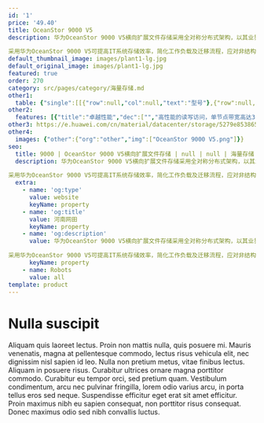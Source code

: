 ```yaml
---
id: '1'
price: '49.40'
title: OceanStor 9000 V5
description: 华为OceanStor 9000 V5横向扩展文件存储采用全对称分布式架构，以其业界领先的卓越性能、大规模横向扩展能力和超大单一文件系统为用户提供非结构化数据共享资源存储，是面向海量非结构化数据存储应用的横向扩展文件存储系统。

采用华为OceanStor 9000 V5可提高IT系统存储效率，简化工作负载及迁移流程，应对非结构化数据的增长和演变。
default_thumbnail_image: images/plant1-lg.jpg
default_original_image: images/plant1-lg.jpg
featured: true
order: 270
category: src/pages/category/海量存储.md
other1: 
  table: {"single":[[{"row":null,"col":null,"text":"型号"},{"row":null,"col":null,"text":"OceanStor 9000 V5"}],[{"row":null,"col":null,"text":"系统架构"},{"row":null,"col":null,"text":"全对称分布式架构"}],[{"row":null,"col":null,"text":"节点数"},{"row":null,"col":null,"text":"3～288"}],[{"row":null,"col":null,"text":"系统特性"},{"row":null,"col":null,"text":"分布式文件系统，支持全局命名空间，可动态扩展"}],[{"row":null,"col":null,"text":"应用场景"},{"row":null,"col":null,"text":"非结构化存储应用场景"}],[{"row":null,"col":null,"text":"前端组网类型"},{"row":null,"col":null,"text":"40GE，25GE，10GE，GE，InfiniBand"}],[{"row":null,"col":null,"text":"内部互联组网类型"},{"row":null,"col":null,"text":"25GE，10GE，InfiniBand"}],[{"row":null,"col":null,"text":"数据保护级别"},{"row":null,"col":null,"text":"N+1，N+2，N+3，N+4"}],[{"row":null,"col":null,"text":"支持硬盘类型"},{"row":null,"col":null,"text":"SSD、SAS、SATA、NL SAS"}],[{"row":null,"col":null,"text":"软件特性"},{"row":null,"col":null,"text":"动态分级存储（InfoTier）\n客户端连接自动负载均衡（InfoEqualizer）\n空间配额管理（InfoAllocator）\n快照（InfoStamper）\nWORM（InfoLocker）\n远程复制（InfoReplicator）\n性能加速（InfoTurbo）\n视频监控图片修复（InfoRevive）\n数据迁移（InfoMigrator）\n防病毒（InfoScanner）\n文件聚合（File Aggregation）\n文件过滤（File filtering）\n第三方虚拟机（InfoContainer）\n华为流直存（InfoStreamDS）"}],[{"row":null,"col":null,"text":"数据自愈"},{"row":null,"col":null,"text":"数据自动化并行快速恢复，最高恢复速度达2TB/hr"}],[{"row":null,"col":null,"text":"协议支持"},{"row":null,"col":null,"text":"NFS，CIFS，FTP，NIS，OpenStack Manila，Microsoft Active Directory，LDAP"}]]}
other2:
  features: [{"title":"卓越性能","dec":["","高性能的读写访问，单节点带宽高达3.84 GB/s，整系统可达TB/s级",""]},{"title":"弹性空间","dec":["","3节点到288节点的Scale-out平滑扩展，消除多个命名空间带来的数据孤岛",""]},{"title":"简单易用","dec":["","统一命名空间，统一管理系统内所有软硬件资源，最小化系统管理维护复杂度",""]}]
other3: https://e.huawei.com/cn/material/datacenter/storage/5279e853865841e88caf4ab2e97d70db
other4:
  images: {"other":{"org":"other","img":["OceanStor 9000 V5.png"]}}
seo:
  title: 9000 | OceanStor 9000 V5横向扩展文件存储 | null | null | 海量存储 | 数据存储
  description: 华为OceanStor 9000 V5横向扩展文件存储采用全对称分布式架构，以其业界领先的卓越性能、大规模横向扩展能力和超大单一文件系统为用户提供非结构化数据共享资源存储，是面向海量非结构化数据存储应用的横向扩展文件存储系统。

采用华为OceanStor 9000 V5可提高IT系统存储效率，简化工作负载及迁移流程，应对非结构化数据的增长和演变。
  extra:
    - name: 'og:type'
      value: website
      keyName: property
    - name: 'og:title'
      value: 河南网田
      keyName: property
    - name: 'og:description'
      value: 华为OceanStor 9000 V5横向扩展文件存储采用全对称分布式架构，以其业界领先的卓越性能、大规模横向扩展能力和超大单一文件系统为用户提供非结构化数据共享资源存储，是面向海量非结构化数据存储应用的横向扩展文件存储系统。

采用华为OceanStor 9000 V5可提高IT系统存储效率，简化工作负载及迁移流程，应对非结构化数据的增长和演变。
      keyName: property
    - name: Robots
      value: all
template: product
---
```


# Nulla suscipit

Aliquam quis laoreet lectus. Proin non mattis nulla, quis posuere mi. Mauris venenatis, magna at pellentesque commodo, lectus risus vehicula elit, nec dignissim nisl sapien id leo. Nulla non pretium metus, vitae finibus lectus. Aliquam in posuere risus. Curabitur ultrices ornare magna porttitor commodo. Curabitur eu tempor orci, sed pretium quam. Vestibulum condimentum, arcu nec pulvinar fringilla, lorem odio varius arcu, in porta tellus eros sed neque. Suspendisse efficitur eget erat sit amet efficitur. Proin maximus nibh eu sapien consequat, non porttitor risus consequat. Donec maximus odio sed nibh convallis luctus.